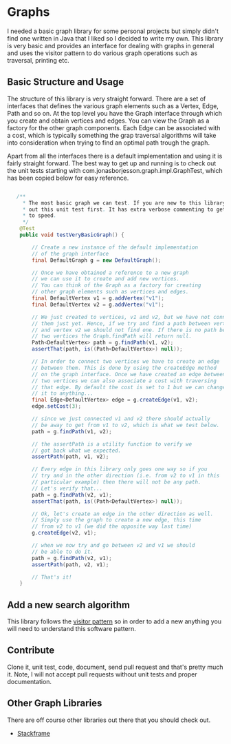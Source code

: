 # Graphs

I needed a basic graph library for some personal projects but simply didn't find one written in Java that I liked so I decided to write my own. This library is very basic and provides an interface for dealing with graphs in general and uses the visitor pattern to do various graph operations such as traversal, printing etc.

## Basic Structure and Usage

The structure of this library is very straight forward. There are a set of interfaces that defines the various graph elements such as a Vertex, Edge, Path and so on. At the top level you have the Graph interface through which you create and obtain vertices and edges. You can view the Graph as a factory for the other graph components. Each Edge can be associated with a cost, which is typically something the grap traversal algorithms will take into consideration when trying to find an optimal path trough the graph.

Apart from all the interfaces there is a default implementation and using it is fairly straight forward. The best way to get up and running is to check out the unit tests starting with com.jonasborjesson.graph.impl.GraphTest, which has been copied below for easy reference.

```java

   /**
     * The most basic graph we can test. If you are new to this library, check
     * out this unit test first. It has extra verbose commenting to get you up
     * to speed.
     */
    @Test
    public void testVeryBasicGraph() {

        // Create a new instance of the default implementation
        // of the graph interface
        final DefaultGraph g = new DefaultGraph();

        // Once we have obtained a reference to a new graph
        // we can use it to create and add new vertices.
        // You can think of the Graph as a factory for creating
        // other graph elements such as vertices and edges.
        final DefaultVertex v1 = g.addVertex("v1");
        final DefaultVertex v2 = g.addVertex("v1");

        // We just created to vertices, v1 and v2, but we have not connected
        // them just yet. Hence, if we try and find a path between vertex v1
        // and vertex v2 we should not find one. If there is no path between
        // two vertices the Graph.findPath will return null.
        Path<DefaultVertex> path = g.findPath(v1, v2);
        assertThat(path, is((Path<DefaultVertex>) null));

        // In order to connect two vertices we have to create an edge
        // between them. This is done by using the createEdge method
        // on the graph interface. Once we have created an edge between
        // two vertices we can also associate a cost with traversing
        // that edge. By default the cost is set to 1 but we can change
        // it to anything...
        final Edge<DefaultVertex> edge = g.createEdge(v1, v2);
        edge.setCost(3);

        // since we just connected v1 and v2 there should actually
        // be away to get from v1 to v2, which is what we test below.
        path = g.findPath(v1, v2);

        // the assertPath is a utility function to verify we
        // got back what we expected.
        assertPath(path, v1, v2);

        // Every edge in this library only goes one way so if you
        // try and in the other direction (i.e. from v2 to v1 in this
        // particular example) then there will not be any path.
        // Let's verify that...
        path = g.findPath(v2, v1);
        assertThat(path, is((Path<DefaultVertex>) null));

        // Ok, let's create an edge in the other direction as well.
        // Simply use the graph to create a new edge, this time
        // from v2 to v1 (we did the opposite way last time)
        g.createEdge(v2, v1);

        // when we now try and go between v2 and v1 we should
        // be able to do it.
        path = g.findPath(v2, v1);
        assertPath(path, v2, v1);

        // That's it!
    }

```

## Add a new search algorithm

This library follows the [visitor pattern](http://en.wikipedia.org/wiki/Visitor_pattern) so in order to add a new anything you will need to understand this software pattern. 

## Contribute

Clone it, unit test, code, document, send pull request and that's pretty much it. Note, I will not accept pull requests without unit tests and proper documentation.


## Other Graph Libraries

There are off course other libraries out there that you should check out. 
* [Stackframe](http://www.stackframe.com/software/PathFinder)
